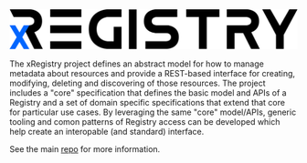 <img src="https://github.com/cncf/artwork/raw/main/projects/xregistry/horizontal/color/xregistry-horizontal-color.svg">

The xRegistry project defines an abstract model for how to manage metadata
about resources and provide a REST-based interface for creating, modifying,
deleting and discovering of those resources. The project includes a "core"
specification that defines the basic model and APIs of a Registry and a
set of domain specific specifications that extend that core for particular
use cases. By leveraging the same "core" model/APIs, generic tooling and
comon patterns of Registry access can be developed which help create an
interopable (and standard) interface.

See the main [repo](http://github.com/xregistry/spec) for more information.
